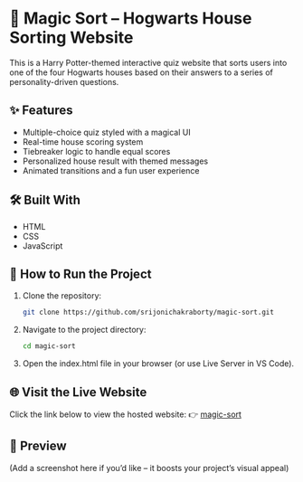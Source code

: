 # 🧙 Magic Sort – Hogwarts House Sorting Website

This is a Harry Potter-themed interactive quiz website that sorts users into one of the four Hogwarts houses based on their answers to a series of personality-driven questions.

## ✨ Features

- Multiple-choice quiz styled with a magical UI
- Real-time house scoring system
- Tiebreaker logic to handle equal scores
- Personalized house result with themed messages
- Animated transitions and a fun user experience

## 🛠️ Built With

- HTML  
- CSS  
- JavaScript  

## 🚀 How to Run the Project

1. Clone the repository:
   ```bash
   git clone https://github.com/srijonichakraborty/magic-sort.git

2. Navigate to the project directory:
   ```bash
   cd magic-sort
3. Open the index.html file in your browser (or use Live Server in VS Code).

## 🌐 Visit the Live Website
Click the link below to view the hosted website:
👉 [magic-sort](https://github.com/srijonichakraborty/magic-sort.git)

## 📸 Preview
(Add a screenshot here if you’d like – it boosts your project’s visual appeal)

